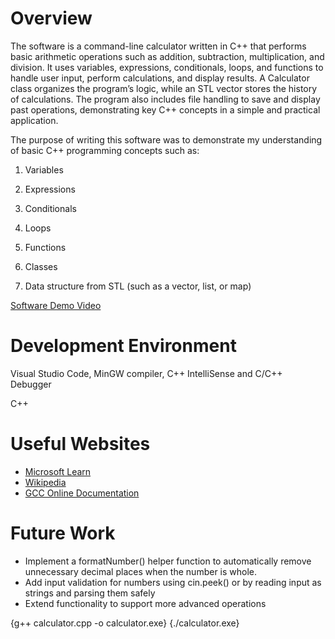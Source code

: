 # Overview

The software is a command-line calculator written in C++ that performs basic arithmetic operations such as addition, subtraction, multiplication, and division. It uses variables, expressions, conditionals, loops, and functions to handle user input, perform calculations, and display results. A Calculator class organizes the program’s logic, while an STL vector stores the history of calculations. The program also includes file handling to save and display past operations, demonstrating key C++ concepts in a simple and practical application.

The purpose of writing this software was to demonstrate my understanding of basic C++ programming concepts such as:

1. Variables

2. Expressions

3. Conditionals

4. Loops

5. Functions

6. Classes

7. Data structure from STL (such as a vector, list, or map)

[Software Demo Video](https://www.youtube.com/watch?v=Cn2fAfAz7gE)

# Development Environment

Visual Studio Code, MinGW compiler, C++ IntelliSense and C/C++ Debugger

C++

# Useful Websites

- [Microsoft Learn](https://learn.microsoft.com/en-us/cpp/cpp/cpp-language-reference?view=msvc-170)
- [Wikipedia](https://en.wikipedia.org/wiki/C%2B%2B)
- [GCC Online Documentation](https://gcc.gnu.org/onlinedocs/)

# Future Work

- Implement a formatNumber() helper function to automatically remove unnecessary decimal places when the number is whole.
- Add input validation for numbers using cin.peek() or by reading input as strings and parsing them safely
- Extend functionality to support more advanced operations

{g++ calculator.cpp -o calculator.exe}
{./calculator.exe}